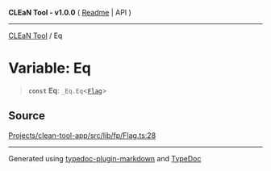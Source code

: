 **CLEaN Tool - v1.0.0** ( [Readme](../README.md) \| API )

***

[CLEaN Tool](../exports.md) / Eq

# Variable: Eq

> **`const`** **Eq**: `_Eq.Eq`\<[`Flag`](../interfaces/Flag.md)\>

## Source

[Projects/clean-tool-app/src/lib/fp/Flag.ts:28](https://github.com/yuckyh/clean-tool-app/)

***

Generated using [typedoc-plugin-markdown](https://www.npmjs.com/package/typedoc-plugin-markdown) and [TypeDoc](https://typedoc.org/)
